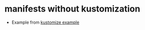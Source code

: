 # manifests without kustomization 

* Example from [kustomize example](https://github.com/kubernetes-sigs/kustomize/tree/master/examples/helloWorld)
